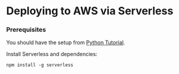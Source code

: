 # Deploying to AWS via Serverless

### Prerequisites

You should have the setup from [Python Tutorial](01_start_and_deployment.md).

Install Serverless and dependencies:

```
npm install -g serverless
```

### 
